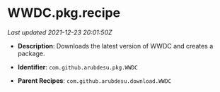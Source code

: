 # WWDC.pkg.recipe

_Last updated 2021-12-23 20:01:50Z_

- **Description**: Downloads the latest version of WWDC and creates a package.

- **Identifier**: `com.github.arubdesu.pkg.WWDC`

- **Parent Recipes**: `com.github.arubdesu.download.WWDC`

